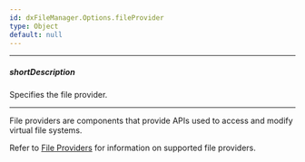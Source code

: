 ```yaml
---
id: dxFileManager.Options.fileProvider
type: Object
default: null
---
```

---
##### shortDescription
Specifies the file provider.

---
File providers are components that provide APIs used to access and modify virtual file systems.

Refer to [File Providers](/api-reference/10%20UI%20Widgets/dxFileManager/5%20File%20Providers '/Documentation/ApiReference/UI_Widgets/dxFileManager/File_Providers/') for information on supported file providers.